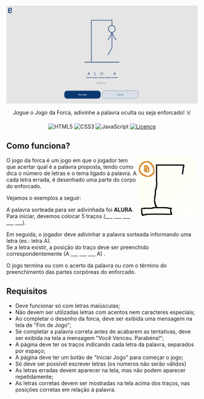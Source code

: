<img align="center" src="demo.png?raw=true" alt="Prévia do Aplicativo" />
<p align="center">Jogue o Jogo da Forca, adivinhe a palavra oculta ou seja enforcado! ☠️</p>

<div align="center">

![HTML5](https://img.shields.io/badge/html5-%23E34F26.svg?style=for-the-badge&logo=html5&logoColor=white)
![CSS3](https://img.shields.io/badge/css3-%231572B6.svg?style=for-the-badge&logo=css3&logoColor=white)
![JavaScript](https://img.shields.io/badge/javascript-%23323330.svg?style=for-the-badge&logo=javascript&logoColor=%23F7DF1E)
[![Licence](https://img.shields.io/github/license/Ileriayo/markdown-badges?style=for-the-badge)](./LICENSE)

</div>

## Como funciona?
<img align="right" width="156" src="hanged.gif?raw=true" alt="" />

O jogo da forca é um jogo em que o jogador tem que acertar qual é a palavra proposta, tendo como dica o número de letras e o tema ligado à palavra. A cada letra errada, é desenhado uma parte do corpo do enforcado.

Vejamos o exemplos a seguir:

A palavra sorteada para ser adivinhada foi **ALURA**. <br />
Para iniciar, devemos colocar 5 traços (___ ___ ___ ___ ___). 

Em seguida, o jogador deve adivinhar a palavra sorteada informando uma letra (ex.: letra A). <br />
Se a letra existir, a posição do traço deve ser preenchido correspondentemente (A ___ ___ ___ A) .

O jogo termina ou com o acerto da palavra ou com o término do preenchimento das partes corpóreas do enforcado.

## Requisitos
- Deve funcionar só com letras maiúsculas;
- Não devem ser utilizadas letras com acentos nem caracteres especiais;
- Ao completar o desenho da forca, deve ser exibida uma mensagem na tela de "Fim de Jogo";
- Se completar a palavra correta antes de acabarem as tentativas, deve ser exibida na tela a mensagem "Você Venceu. Parabéns!";
- A página deve ter os traços indicando cada letra da palavra, separados por espaço;
- A página deve ter um botão de "Iniciar Jogo" para começar o jogo;
- Só deve ser possívél escrever letras (os números não serão válidos)
- As letras erradas devem aparecer na tela, mas não podem aparecer repetidamente;
- As letras corretas devem ser mostradas na tela acima dos traços, nas posições corretas em relação à palavra.
